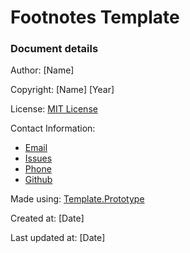 # Footnotes Template
### Document details
Author: [Name]

Copyright: [Name] [Year]

License: [MIT License](.)

Contact Information: 
* [Email](mailTo:mailto@text.example)
* [Issues](link)
* [Phone](.)
* [Github](link)

Made using: [Template.Prototype](https://github.com/KentVejrupMadsen/template.prototype)

Created at: [Date]

Last updated at: [Date]

